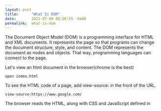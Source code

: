 ```yaml
---
layout: post
title:      "What Is DOM"
date:       2021-07-09 08:26:55 -0400
permalink:  what-is-dom
---
```


The Document Object Model (DOM) is a programming interface for HTML and XML documents. It represents the page so that programs can change the document structure, style, and content. The DOM represents the document as nodes and objects. That way, programming languages can connect to the page.

Let's view an html document in the browser(chrome is the best)
    
    open index.html  

To see the HTML code of a page, add view-source: in the front of the URL.

    view-source:https://www.google.com/

The browser reads the HTML, along with CSS and JavaScript defined in <script> or <link> tags, to create the DOM inside the browser. At this point, nothing is displayed on the screen. The browser then uses the DOM object to create the rendered page. 

To see DOM, open dev tools in Chrome and click on Elements tab (cmd + shift + c on Mac)

Wait a minute, what you see as a DOM is like to the HTML you see with view-source! Are they the same? Not Really. The HTML is parsed by the browser and turned into the DOM.

When is the DOM different than the HTML?
One possibility is: there are mistakes in your HTML and the browser has fixed them for you. For example if you have a <table> element in your HTML and leave out the required <tbody> element. The browser will just insert that <tbody> for you. It will be there in the DOM, so you’ll be able to find it with JavaScript and style it with CSS, even though it’s not in your HTML.

In the DOM, all parts of the document, such as elements, attributes, text, etc. are organized in a hierarchical tree-like structure; consisting of parents and children. These individual parts of the document are known as nodes.

DOM nodes most often have a starting tag and an ending tag. Because of this, something else could nest inside. This inner node is called a child node. The outer node is called a parent node.

    <body>    => parent node
        <main>   => parent node for p node and child node for body node.
            <p>I am a nested paragraph, inside the main node, inside the body!</p>
        </main>
    </body>

Some nodes only have a starting tag. Those are called self-closing elements. These elements do not have any content nested inside of them. They are called void elements. Void elements cannot be parent nodes.
          
    <img src="https://media.giphy.com/media/3o6MbkZSYy4mI3gLYc/giphy.gif" alt="A policeman" >

JavaScript / DOM Relationship

JavaScript originally designed to do a type of programming called Document-Object Model (DOM) programming. JavaScript changes are made through the DOM. The DOM only knows how to be spoken to in JavaScript. JavaScript and the DOM have been there, together, since the beginning.

To read more about DOM:
    
   https://css-tricks.com/dom/

Thanks for reading!




